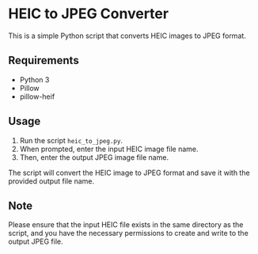 # HEIC to JPEG Converter

This is a simple Python script that converts HEIC images to JPEG format.

## Requirements

- Python 3
- Pillow
- pillow-heif

## Usage

1. Run the script `heic_to_jpeg.py`.
2. When prompted, enter the input HEIC image file name.
3. Then, enter the output JPEG image file name.

The script will convert the HEIC image to JPEG format and save it with the provided output file name.

## Note

Please ensure that the input HEIC file exists in the same directory as the script, and you have the necessary permissions to create and write to the output JPEG file.